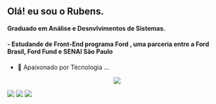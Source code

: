 ## Olá! eu sou o Rubens.

**Graduado em Análise e Desnvlvimentos de Sistemas.**


####  - Estudande de Front-End programa Ford , uma parceria entre a Ford Brasil, Ford Fund e SENAI São Paulo

- 🔭 Apaixonado por Técnologia ...
<p align="center">
  
<img src="http://img.shields.io/static/v1?label=STATUS&message=EM%20DESENVOLVIMENTO&color=GREEN&style=for-the-badge"/>
</p>
<p>
<img src="https://img.shields.io/badge/Python-14354C?style=for-the-badge&logo=python&logoColor=white"/>
<img src="https://img.shields.io/badge/JavaScript-F7DF1E?style=for-the-badge&logo=javascript&logoColor=black"/>
<img src="https://img.shields.io/badge/Java-ED8B00?style=for-the-badge&logo=java&logoColor=white"/>
</p>

